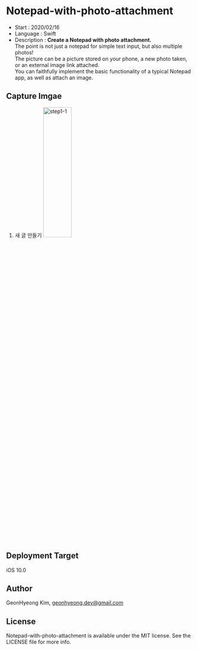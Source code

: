 # Notepad-with-photo-attachment
* Start : 2020/02/16
* Language : Swift
* Description : **Create a Notepad with photo attachment.**  <br/>
The point is not just a notepad for simple text input, but also multiple photos! <br/>
The picture can be a picture stored on your phone, a new photo taken, or an external image link attached. <br/>
You can faithfully implement the basic functionality of a typical Notepad app, as well as attach an image.<br/>

## Capture Imgae
1. 새 글 만들기
<img src="/Desktop/step1.png " width="40%" height="30%" title="px(픽셀) 크기 설정" alt="step1-1"></img>


## Deployment Target
iOS 10.0

## Author
GeonHyeong Kim, [geonhyeong.dev@gmail.com](geonhyeong.dev@gmail.com)


## License
Notepad-with-photo-attachment is available under the MIT license. See the LICENSE file for more info.

